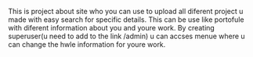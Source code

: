 This is project about site who you can use to upload all diferent project u made with easy search for specific details. 
This can be use like portofule with diferent information about you and youre work. 
By creating superuser(u need to add to the link /admin) u can accses menue where u can change the hwle information for youre work.

